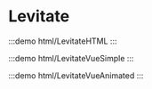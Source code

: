 # Levitate

:::demo html/LevitateHTML
:::


:::demo html/LevitateVueSimple
:::

:::demo html/LevitateVueAnimated
:::